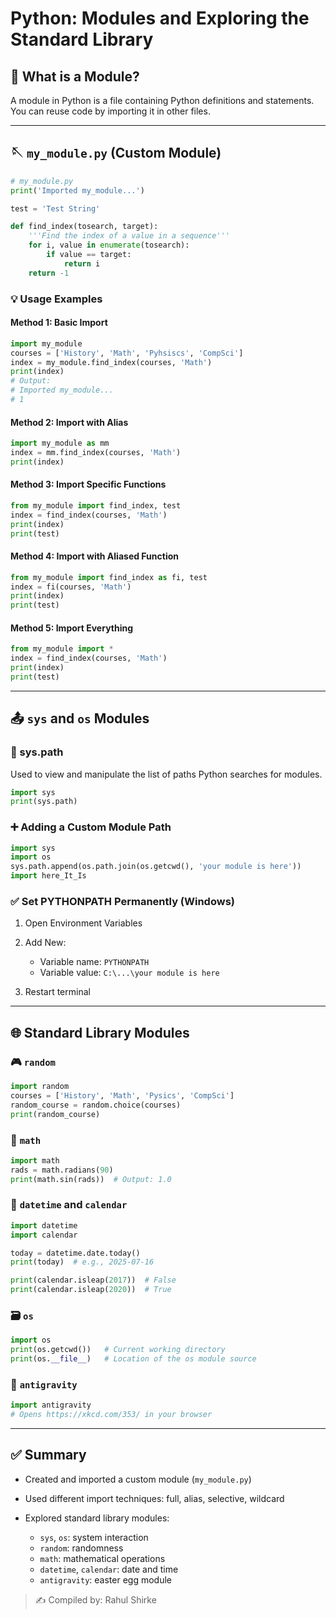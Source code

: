 # Python: Modules and Exploring the Standard Library

## 📂 What is a Module?

A module in Python is a file containing Python definitions and statements. You can reuse code by importing it in other files.

---

## 🪡 `my_module.py` (Custom Module)

```python
# my_module.py
print('Imported my_module...')

test = 'Test String'

def find_index(tosearch, target):
    '''Find the index of a value in a sequence'''
    for i, value in enumerate(tosearch):
        if value == target:
            return i
    return -1
```

### 💡 Usage Examples

#### Method 1: Basic Import

```python
import my_module
courses = ['History', 'Math', 'Pyhsiscs', 'CompSci']
index = my_module.find_index(courses, 'Math')
print(index)
# Output:
# Imported my_module...
# 1
```

#### Method 2: Import with Alias

```python
import my_module as mm
index = mm.find_index(courses, 'Math')
print(index)
```

#### Method 3: Import Specific Functions

```python
from my_module import find_index, test
index = find_index(courses, 'Math')
print(index)
print(test)
```

#### Method 4: Import with Aliased Function

```python
from my_module import find_index as fi, test
index = fi(courses, 'Math')
print(index)
print(test)
```

#### Method 5: Import Everything

```python
from my_module import *
index = find_index(courses, 'Math')
print(index)
print(test)
```

---

## 📤 `sys` and `os` Modules

### 🔄 sys.path

Used to view and manipulate the list of paths Python searches for modules.

```python
import sys
print(sys.path)
```

### ➕ Adding a Custom Module Path

```python
import sys
import os
sys.path.append(os.path.join(os.getcwd(), 'your module is here'))
import here_It_Is
```

### ✅ Set PYTHONPATH Permanently (Windows)

1. Open Environment Variables
2. Add New:

   * Variable name: `PYTHONPATH`
   * Variable value: `C:\...\your module is here`
3. Restart terminal

---

## 🌐 Standard Library Modules

### 🎮 `random`

```python
import random
courses = ['History', 'Math', 'Pysics', 'CompSci']
random_course = random.choice(courses)
print(random_course)
```

### 🔢 `math`

```python
import math
rads = math.radians(90)
print(math.sin(rads))  # Output: 1.0
```

### 📅 `datetime` and `calendar`

```python
import datetime
import calendar

today = datetime.date.today()
print(today)  # e.g., 2025-07-16

print(calendar.isleap(2017))  # False
print(calendar.isleap(2020))  # True
```

### 🗃️ `os`

```python
import os
print(os.getcwd())   # Current working directory
print(os.__file__)   # Location of the os module source
```

### 🚀 `antigravity`

```python
import antigravity
# Opens https://xkcd.com/353/ in your browser
```

---

## ✅ Summary

* Created and imported a custom module (`my_module.py`)
* Used different import techniques: full, alias, selective, wildcard
* Explored standard library modules:

  * `sys`, `os`: system interaction
  * `random`: randomness
  * `math`: mathematical operations
  * `datetime`, `calendar`: date and time
  * `antigravity`: easter egg module

> ✍️ Compiled by: Rahul Shirke
